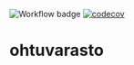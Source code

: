 ![Workflow badge](https://github.com/henriimmonen/ohtuvarasto/workflows/CI/badge.svg) [![codecov](https://codecov.io/gh/henriimmonen/ohtuvarasto/branch/main/graph/badge.svg?token=31SUUPNWQK)](https://codecov.io/gh/henriimmonen/ohtuvarasto)


# ohtuvarasto


